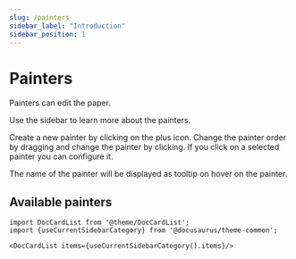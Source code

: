 ```yaml
---
slug: /painters
sidebar_label: "Introduction"
sidebar_position: 1
---
```


# Painters

Painters can edit the paper.

Use the sidebar to learn more about the painters.

Create a new painter by clicking on the plus icon. Change the painter order by dragging and change the painter by clicking.
If you click on a selected painter you can configure it.

The name of the painter will be displayed as tooltip on hover on the painter.

## Available painters

```mdx-code-block
import DocCardList from '@theme/DocCardList';
import {useCurrentSidebarCategory} from '@docusaurus/theme-common';

<DocCardList items={useCurrentSidebarCategory().items}/>
```
